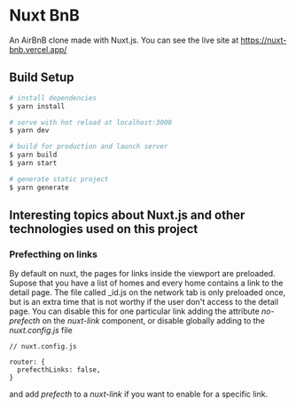 # Nuxt BnB
An AirBnB clone made with Nuxt.js. You can see the live site at https://nuxt-bnb.vercel.app/

## Build Setup

```bash
# install dependencies
$ yarn install

# serve with hot reload at localhost:3000
$ yarn dev

# build for production and launch server
$ yarn build
$ yarn start

# generate static project
$ yarn generate
```

## Interesting topics about Nuxt.js and other technologies used on this project
### Prefecthing on links
By default on nuxt, the pages for links inside the viewport are preloaded. Supose that you have a list of homes and every home contains a link to the detail page. The file called _id.js on the network tab is only preloaded once, but is an extra time that is not worthy if the user don't access to the detail page. You can disable this for one particular link adding the attribute *no-prefecth* on the *nuxt-link* component, or disable globally adding to the *nuxt.config.js* file

~~~
// nuxt.config.js

router: {
  prefecthLinks: false,
}
~~~

and add *prefecth* to a *nuxt-link* if you want to enable for a specific link.